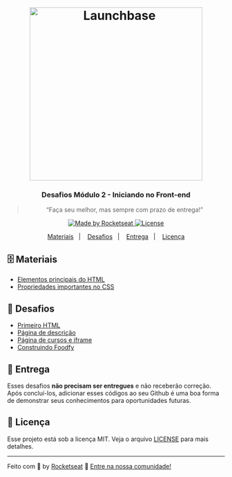 <h1 align="center">
    <img alt="Launchbase" src="https://storage.googleapis.com/golden-wind/bootcamp-launchbase/logo.png" width="400px" />
</h1>

<h3 align="center">
  Desafios Módulo 2 - Iniciando no Front-end
</h3>

<blockquote align="center">“Faça seu melhor, mas sempre com prazo de entrega!”</blockquote>

<p align="center">

  <a href="https://rocketseat.com.br">
    <img alt="Made by Rocketseat" src="https://img.shields.io/badge/made%20by-Rocketseat-%23F8952D">
  </a>

  <a href="LICENSE" >
    <img alt="License" src="https://img.shields.io/badge/license-MIT-%23F8952D">
  </a>

</p>

<p align="center">
  <a href="#file_cabinet-materiais">Materiais</a>&nbsp;&nbsp;&nbsp;|&nbsp;&nbsp;&nbsp;
  <a href="#rocket-desafios">Desafios</a>&nbsp;&nbsp;&nbsp;|&nbsp;&nbsp;&nbsp;
  <a href="#calendar-entrega">Entrega</a>&nbsp;&nbsp;&nbsp;|&nbsp;&nbsp;&nbsp; 
  <a href="#memo-licença">Licença</a>
</p>

## :file_cabinet: Materiais

- [Elementos principais do HTML](materiais/html.pdf)
- [Propriedades importantes no CSS](materiais/css.pdf)

## :rocket: Desafios

- [Primeiro HTML](desafios/02-1-primeiro-html.md)
- [Página de descrição](desafios/02-2-pagina-descricao.md)
- [Página de cursos e iframe](desafios/02-3-pagina-cursos-e-iframe.md)
- [Construindo Foodfy](desafios/02-foodfy.md)

## :calendar: Entrega

Esses desafios **não precisam ser entregues** e não receberão correção. Após concluí-los, adicionar esses códigos ao seu Github é uma boa forma de demonstrar seus conhecimentos para oportunidades futuras.

## :memo: Licença

Esse projeto está sob a licença MIT. Veja o arquivo [LICENSE](/LICENSE) para mais detalhes.

---

Feito com :purple_heart: by [Rocketseat](https://rocketseat.com.br) :wave: [Entre na nossa comunidade!](https://discordapp.com/invite/gCRAFhc)
